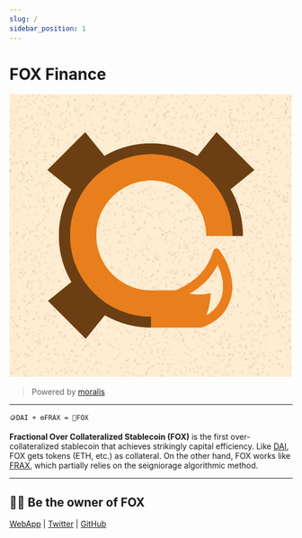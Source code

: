 ```yaml
---
slug: /
sidebar_position: 1
---
```


# FOX Finance

![](./images/fox_logo_bg.png)

> Powered by [moralis](https://moralis.io)

---

```text
🪙DAI + ⚙️FRAX = 🦊FOX
```

**Fractional Over Collateralized Stablecoin (FOX)** is the first over-collateralized stablecoin that achieves strikingly capital efficiency. Like [DAI](https://makerdao.com/en/), FOX gets tokens (ETH, etc.) as collateral. On the other hand, FOX works like [FRAX](https://frax.finance), which partially relies on the seigniorage algorithmic method.

---

## 🧑‍🌾 Be the owner of FOX

[WebApp](https://fox-fi.web.app) | [Twitter](https://twitter.com/FoxStablecoin) | [GitHub](https://github.com/FOX-Finance)
